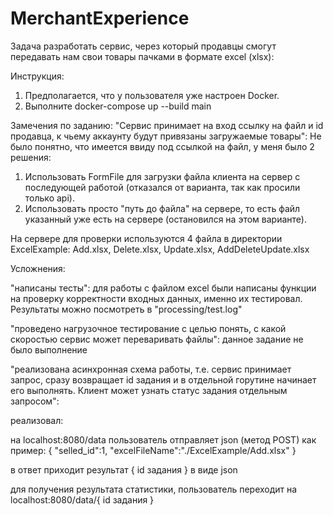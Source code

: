 # MerchantExperience
Задача разработать сервис, через который продавцы смогут передавать нам свои товары пачками в формате excel (xlsx):

Инструкция:
1. Предполагается, что у пользователя уже настроен Docker.
2. Выполните docker-compose up --build main

Замечения по заданию:
"Сервис принимает на вход ссылку на файл и id продавца, к чьему аккаунту будут привязаны загружаемые товары":
Не было понятно, что имеется ввиду под ссылкой на файл, у меня было 2 решения:
1. Использовать FormFile для загрузки файла клиента на сервер с последующей работой (отказался от варианта, так как просили только api).
2. Использовать просто "путь до файла" на сервере, то есть файл указанный уже есть на сервере (остановился на этом варианте).

На сервере для проверки используются 4 файла в директории ExcelExample:
Add.xlsx,
Delete.xlsx,
Update.xlsx,
AddDeleteUpdate.xlsx

Усложнения:

"написаны тесты":
для работы с файлом excel были написаны функции на проверку корректности входных данных, именно их тестировал. Результаты можно посмотреть в "processing/test.log"

"проведено нагрузочное тестирование с целью понять, с какой скоростью сервис может переваривать файлы":
данное задание не было выполнение

"реализована асинхронная схема работы, т.е. сервис принимает запрос, сразу возвращает id задания и в отдельной горутине начинает его выполнять. Клиент может узнать статус задания отдельным запросом":

реализовал:

на localhost:8080/data пользователь отправляет json (метод POST) как пример:
{
	"selled_id":1,
	"excelFileName":"./ExcelExample/Add.xlsx" 
}

в ответ приходит результат { id задания } в виде json

для получения результата статистики, пользователь переходит на localhost:8080/data/{ id задания }
